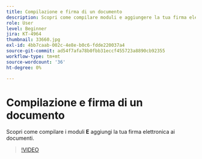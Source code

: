 ```yaml
---
title: Compilazione e firma di un documento
description: Scopri come compilare moduli e aggiungere la tua firma elettronica ai documenti
role: User
level: Beginner
jira: KT-4964
thumbnail: 33660.jpg
exl-id: 4bb7caab-002c-4e8e-b0c6-fdde220037a4
source-git-commit: ad54f7afa78b0fbb31eccf455723a8890cb92355
workflow-type: tm+mt
source-wordcount: '36'
ht-degree: 0%

---
```


# Compilazione e firma di un documento

Scopri come compilare i moduli **E** aggiungi la tua firma elettronica ai documenti.

>[!VIDEO](https://video.tv.adobe.com/v/33660?quality=12&learn=on&hidetitle=true)
